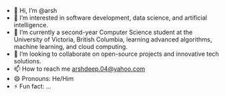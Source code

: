 - 👋 Hi, I’m @arsh
- 👀 I’m interested in software development, data science, and artificial intelligence.
- 🌱 I’m currently a second-year Computer Science student at the University of Victoria, British Columbia, learning advanced algorithms, machine learning, and cloud computing.
- 💞️ I’m looking to collaborate on open-source projects and innovative tech solutions.
- 📫 How to reach me arshdeep.04@yahoo.com
- 😄 Pronouns: He/Him
- ⚡ Fun fact: ...

<!---
arshdeep0604/arshdeep0604 is a ✨ special ✨ repository because its `README.md` (this file) appears on your GitHub profile.
You can click the Preview link to take a look at your changes.
--->
